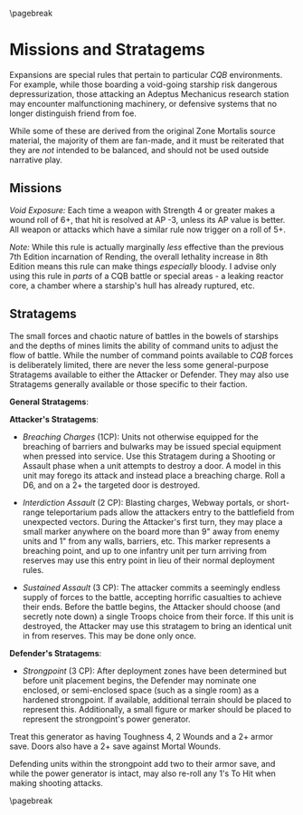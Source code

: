 \pagebreak

# Missions and Stratagems #

Expansions are special rules that pertain to particular *CQB* environments. For example, while those boarding a void-going starship risk dangerous depressurization, those attacking an Adeptus Mechanicus research station may encounter malfunctioning machinery, or defensive systems that no longer distinguish friend from foe.

While some of these are derived from the original Zone Mortalis source material, the majority of them are fan-made, and it must be reiterated that they are *not* intended to be balanced, and should not be used outside narrative play.

## Missions ##

*Void Exposure:* Each time a weapon with Strength 4 or greater makes a wound roll of 6+, that hit is resolved at AP -3, unless its AP value is better. All weapon or attacks which have a similar rule now trigger on a roll of 5+.

*Note:* While this rule is actually marginally *less* effective than the previous 7th Edition incarnation of Rending, the overall lethality increase in 8th Edition means this rule can make things *especially* bloody. I advise only using this rule in *parts* of a CQB battle or special areas - a leaking reactor core, a chamber where a starship's hull has already ruptured, etc.

## Stratagems ##

The small forces and chaotic nature of battles in the bowels of starships and the depths of mines limits the ability of command units to adjust the flow of battle. While the number of command points available to *CQB* forces is deliberately limited, there are never the less some general-purpose Stratagems available to either the Attacker or Defender. They may also use Stratagems generally available or those specific to their faction.

**General Stratagems**:


**Attacker's Stratagems**:

* *Breaching Charges* (1CP): Units not otherwise equipped for the breaching of barriers and bulwarks may be issued special equipment when pressed into service. Use this Stratagem during a Shooting or Assault phase when a unit attempts to destroy a door. A model in this unit may forego its attack and instead place a breaching charge. Roll a D6, and on a 2+ the targeted door is destroyed.

* *Interdiction Assault* (2 CP): Blasting charges, Webway portals, or short-range teleportarium pads allow the attackers entry to the battlefield from unexpected vectors. During the Attacker's first turn, they may place a small marker anywhere on the board more than 9" away from enemy units and 1" from any walls, barriers, etc. This marker represents a breaching point, and up to one infantry unit per turn arriving from reserves may use this entry point in lieu of their normal deployment rules.

* *Sustained Assault* (3 CP): The attacker commits a seemingly endless supply of forces to the battle, accepting horrific casualties to achieve their ends. Before the battle begins, the Attacker should choose (and secretly note down) a single Troops choice from their force. If this unit is destroyed, the Attacker may use this stratagem to bring an identical unit in from reserves. This may be done only once.



**Defender's Stratagems**:

* *Strongpoint* (3 CP): After deployment zones have been determined but before unit placement begins, the Defender may nominate one enclosed, or semi-enclosed space (such as a single room) as a hardened strongpoint. If available, additional terrain should be placed to represent this. Additionally, a small figure or marker should be placed to represent the strongpoint's power generator.

Treat this generator as having Toughness 4, 2 Wounds and a 2+ armor save. Doors also have a 2+ save against Mortal Wounds.

Defending units within the strongpoint add two to their armor save, and while the power generator is intact, may also re-roll any 1's To Hit when making shooting attacks.

\pagebreak








